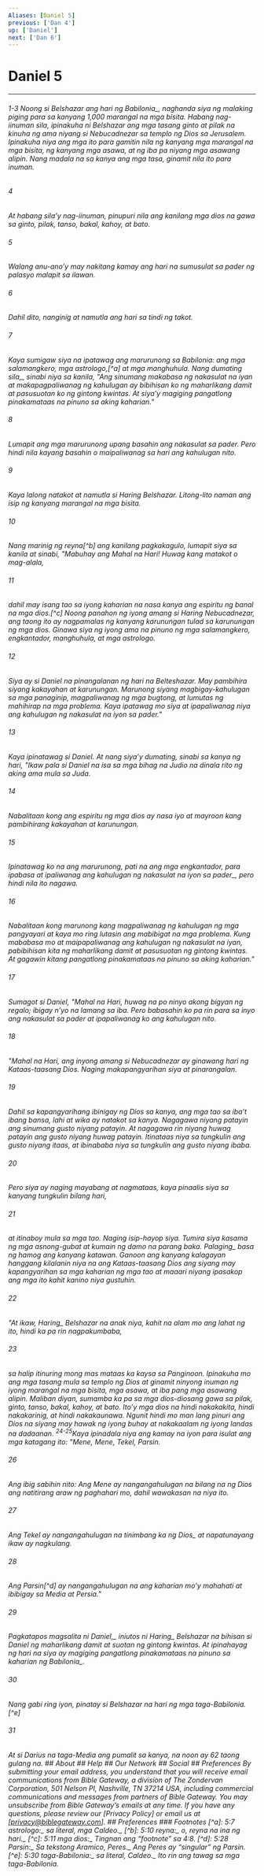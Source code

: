 ```yaml
---
Aliases: [Daniel 5]
previous: ['Dan 4']
up: ['Daniel']
next: ['Dan 6']
---
```

# Daniel 5

***
###### 1-3 Noong si Belshazar ang hari <i class="trans-change">ng Babilonia_, naghanda siya ng malaking piging para sa kanyang 1,000 marangal na mga bisita. Habang nag-iinuman sila, ipinakuha ni Belshazar ang mga tasang ginto at pilak na kinuha ng ama niyang si Nebucadnezar sa templo ng Dios sa Jerusalem. Ipinakuha niya ang mga ito para gamitin nila ng kanyang mga marangal na mga bisita, ng kanyang mga asawa, at ng iba pa niyang mga asawang alipin. Nang madala na sa kanya ang mga tasa, ginamit nila ito para inuman. 





















###### 4 










At habang silaʼy nag-iinuman, pinupuri nila ang kanilang mga dios na gawa sa ginto, pilak, tanso, bakal, kahoy, at bato. 





















###### 5 










Walang anu-anoʼy may nakitang kamay ang hari na sumusulat sa pader ng palasyo malapit sa ilawan. 





















###### 6 










Dahil dito, nanginig at namutla ang hari sa tindi ng takot. 





















###### 7 










Kaya sumigaw siya na ipatawag ang marurunong sa Babilonia: ang mga salamangkero, mga astrologo,[^a] at mga manghuhula. <i class="trans-change">Nang dumating sila,_ sinabi niya sa kanila, "Ang sinumang makabasa ng nakasulat na iyan at makapagpaliwanag ng kahulugan ay bibihisan ko ng maharlikang damit at pasusuotan ko ng gintong kwintas. At siyaʼy magiging pangatlong pinakamataas na pinuno sa aking kaharian." 





















###### 8 










Lumapit ang mga marurunong upang basahin ang nakasulat sa pader. Pero hindi nila kayang basahin o maipaliwanag sa hari ang kahulugan nito. 





















###### 9 










Kaya lalong natakot at namutla si Haring Belshazar. Litong-lito naman ang isip ng kanyang marangal na mga bisita. 





















###### 10 










Nang marinig ng reyna[^b] ang kanilang pagkakagulo, lumapit siya sa kanila at sinabi, "Mabuhay ang Mahal na Hari! Huwag kang matakot o mag-alala, 





















###### 11 










dahil may isang tao sa iyong kaharian na nasa kanya ang espiritu ng banal na mga dios.[^c] Noong panahon ng iyong amang si Haring Nebucadnezar, ang taong ito ay nagpamalas ng kanyang karunungan tulad sa karunungan ng mga dios. Ginawa siya ng iyong ama na pinuno ng mga salamangkero, engkantador, manghuhula, at mga astrologo. 





















###### 12 










Siya ay si Daniel na pinangalanan ng hari na Belteshazar. May pambihira siyang kakayahan at karunungan. Marunong siyang magbigay-kahulugan sa mga panaginip, magpaliwanag ng mga bugtong, at lumutas ng mahihirap na mga problema. Kaya ipatawag mo siya at ipapaliwanag niya ang kahulugan ng nakasulat na iyon sa pader." 





















###### 13 










Kaya ipinatawag si Daniel. At nang siyaʼy dumating, sinabi sa kanya ng hari, "Ikaw pala si Daniel na isa sa mga bihag na Judio na dinala rito ng aking ama mula sa Juda. 





















###### 14 










Nabalitaan kong ang espiritu ng mga dios ay nasa iyo at mayroon kang pambihirang kakayahan at karunungan. 





















###### 15 










Ipinatawag ko na ang marurunong, pati na ang mga engkantador, para ipabasa at ipaliwanag ang kahulugan ng nakasulat <i class="trans-change">na iyon sa pader_, pero hindi nila ito nagawa. 





















###### 16 










Nabalitaan kong marunong kang magpaliwanag ng kahulugan ng mga pangyayari at kaya mo ring lutasin ang mabibigat na mga problema. Kung mababasa mo at maipapaliwanag ang kahulugan ng nakasulat na iyan, pabibihisan kita ng maharlikang damit at pasusuotan ng gintong kwintas. At gagawin kitang pangatlong pinakamataas na pinuno sa aking kaharian." 





















###### 17 










Sumagot si Daniel, "Mahal na Hari, huwag na po ninyo akong bigyan ng regalo; ibigay nʼyo na lamang sa iba. Pero babasahin ko pa rin para sa inyo ang nakasulat sa pader at ipapaliwanag ko ang kahulugan nito. 





















###### 18 










"Mahal na Hari, ang inyong amang si Nebucadnezar ay ginawang hari ng Kataas-taasang Dios. Naging makapangyarihan siya at pinarangalan. 





















###### 19 










Dahil sa kapangyarihang ibinigay ng Dios sa kanya, ang mga tao sa ibaʼt ibang bansa, lahi at wika ay natakot sa kanya. Nagagawa niyang patayin ang sinumang gusto niyang patayin. At nagagawa rin niyang huwag patayin ang gusto niyang huwag patayin. Itinataas niya sa tungkulin ang gusto niyang itaas, at ibinababa niya sa tungkulin ang gusto niyang ibaba. 





















###### 20 










Pero siya ay naging mayabang at nagmataas, kaya pinaalis siya sa kanyang tungkulin bilang hari, 





















###### 21 










at itinaboy mula sa mga tao. Naging isip-hayop siya. Tumira siya kasama ng mga asnong-gubat at kumain ng damo na parang baka. <i class="trans-change">Palaging_ basa ng hamog ang kanyang katawan. Ganoon ang kanyang kalagayan hanggang kilalanin niya na ang Kataas-taasang Dios ang siyang may kapangyarihan sa mga kaharian ng mga tao at maaari niyang ipasakop ang mga ito kahit kanino niya gustuhin. 





















###### 22 










"At ikaw, <i class="trans-change">Haring_ Belshazar na anak niya, kahit na alam mo ang lahat ng ito, hindi ka pa rin nagpakumbaba, 





















###### 23 










sa halip itinuring mong mas mataas ka kaysa sa Panginoon. Ipinakuha mo ang mga tasang mula sa templo ng Dios at ginamit ninyong inuman ng iyong marangal na mga bisita, mga asawa, at iba pang mga asawang alipin. Maliban diyan, sumamba ka pa sa mga dios-diosang gawa sa pilak, ginto, tanso, bakal, kahoy, at bato. Itoʼy mga dios na hindi nakakakita, hindi nakakarinig, at hindi nakakaunawa. Ngunit hindi mo man lang pinuri ang Dios na siyang may hawak ng iyong buhay at nakakaalam ng iyong landas na dadaanan. <sup class="versenum">24-25</sup>Kaya ipinadala niya ang kamay na iyon para isulat ang mga katagang ito: "Mene, Mene, Tekel, Parsin. 





















###### 26 










Ang ibig sabihin nito: Ang Mene ay nangangahulugan na bilang na ng Dios ang natitirang araw ng paghahari mo, dahil wawakasan na niya ito. 





















###### 27 










Ang Tekel ay nangangahulugan na tinimbang ka <i class="trans-change">ng Dios_ at napatunayang ikaw ay nagkulang. 





















###### 28 










Ang Parsin[^d] ay nangangahulugan na ang kaharian moʼy mahahati at ibibigay sa Media at Persia." 





















###### 29 










<i class="trans-change">Pagkatapos magsalita ni Daniel,_ iniutos ni <i class="trans-change">Haring_ Belshazar na bihisan si Daniel ng maharlikang damit at suotan ng gintong kwintas. At ipinahayag ng hari na siya ay magiging pangatlong pinakamataas na pinuno sa kaharian <i class="trans-change">ng Babilonia_. 





















###### 30 










Nang gabi ring iyon, pinatay si Belshazar na hari ng mga taga-Babilonia.[^e] 





















###### 31 










At si Darius na taga-Media ang pumalit sa kanya, na noon ay 62 taong gulang na. ## About ## Help ## Our Network ## Social ## Preferences By submitting your email address, you understand that you will receive email communications from Bible Gateway, a division of The Zondervan Corporation, 501 Nelson Pl, Nashville, TN 37214 USA, including commercial communications and messages from partners of Bible Gateway. You may unsubscribe from Bible Gateway&rsquo;s emails at any time. If you have any questions, please review our [Privacy Policy] or email us at [privacy@biblegateway.com]. ## Preferences ### Footnotes [^a]: 5:7 _astrologo_<i class="alternate">:_ sa literal, <i class="alternate">mga Caldeo._ [^b]: 5:10 _reyna_<i class="alternate">:_ o, <i class="alternate">reyna na ina ng hari._ [^c]: 5:11 _mga dios_<i class="alternate">:_ Tingnan ang “footnote” sa 4:8. [^d]: 5:28 _Parsin_<i class="alternate">:_ Sa tekstong Aramico, <i class="alternate">Peres._ Ang Peres ay “singular” ng Parsin. [^e]: 5:30 _taga-Babilonia_<i class="alternate">:_ sa literal, <i class="alternate">Caldeo._ Ito rin ang tawag sa mga taga-Babilonia.
